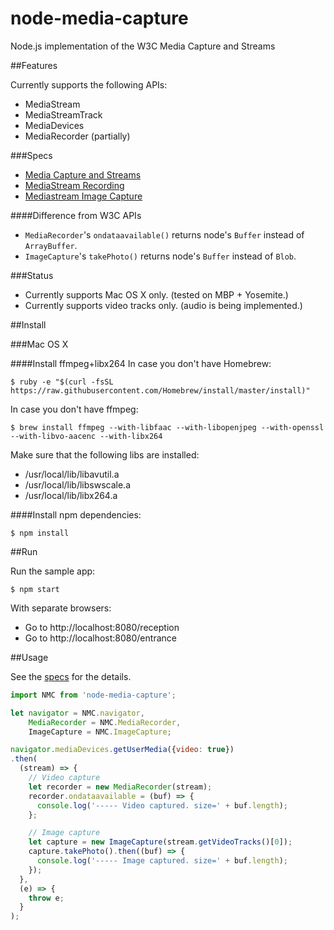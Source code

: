 # node-media-capture
Node.js implementation of the W3C Media Capture and Streams

##Features

Currently supports the following APIs:
* MediaStream
* MediaStreamTrack
* MediaDevices
* MediaRecorder (partially)

###Specs

* [Media Capture and Streams](http://w3c.github.io/mediacapture-main/)
* [MediaStream Recording](http://w3c.github.io/mediacapture-record/MediaRecorder.html)
* [Mediastream Image Capture](http://w3c.github.io/mediacapture-image/index.html)

####Difference from W3C APIs

* `MediaRecorder`'s `ondataavailable()` returns node's `Buffer` instead of `ArrayBuffer`.
* `ImageCapture`'s `takePhoto()` returns node's `Buffer` instead of `Blob`.

###Status

* Currently supports Mac OS X only. (tested on MBP + Yosemite.)
* Currently supports video tracks only. (audio is being implemented.)

##Install

###Mac OS X

####Install ffmpeg+libx264
In case you don't have Homebrew:

```
$ ruby -e "$(curl -fsSL https://raw.githubusercontent.com/Homebrew/install/master/install)"
```

In case you don't have ffmpeg:

```
$ brew install ffmpeg --with-libfaac --with-libopenjpeg --with-openssl --with-libvo-aacenc --with-libx264
```

Make sure that the following libs are installed:

* /usr/local/lib/libavutil.a
* /usr/local/lib/libswscale.a
* /usr/local/lib/libx264.a

####Install npm dependencies:

```
$ npm install
```

##Run

Run the sample app:

```
$ npm start
```

With separate browsers:
* Go to http://localhost:8080/reception
* Go to http://localhost:8080/entrance

##Usage

See the [specs](http://w3c.github.io/mediacapture-main/) for the details.

```js
import NMC from 'node-media-capture';

let navigator = NMC.navigator,
    MediaRecorder = NMC.MediaRecorder,
    ImageCapture = NMC.ImageCapture;

navigator.mediaDevices.getUserMedia({video: true})
.then(
  (stream) => {
    // Video capture
    let recorder = new MediaRecorder(stream);
    recorder.ondataavailable = (buf) => {
      console.log('----- Video captured. size=' + buf.length);
    };

    // Image capture
    let capture = new ImageCapture(stream.getVideoTracks()[0]);
    capture.takePhoto().then((buf) => {
      console.log('----- Image captured. size=' + buf.length);
    });
  },
  (e) => {
    throw e;
  }
);
```
